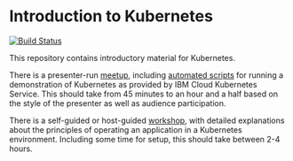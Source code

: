 # Introduction to Kubernetes

[![Build Status](https://travis-ci.org/IBM/kube101.svg?branch=master)](https://travis-ci.org/IBM/kube101)

This repository contains introductory material for Kubernetes.

There is a presenter-run [meetup], including [automated scripts] for running a demonstration of Kubernetes as provided by IBM Cloud Kubernetes Service. This should take from 45 minutes to an hour and a half based on the style of the presenter as well as audience participation.

There is a self-guided or host-guided [workshop], with detailed explanations about the principles of operating an application in a Kubernetes environment. Including some time for setup, this should take between 2-4 hours.

[meetup]: ./presentation/meetup.pptx
[automated scripts]: ./presentation/scripts
[workshop]: ./workshop/README.md
